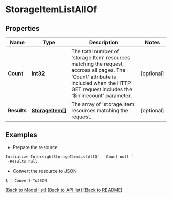 # StorageItemListAllOf
## Properties

Name | Type | Description | Notes
------------ | ------------- | ------------- | -------------
**Count** | **Int32** | The total number of &#39;storage.Item&#39; resources matching the request, accross all pages. The &#39;Count&#39; attribute is included when the HTTP GET request includes the &#39;$inlinecount&#39; parameter. | [optional] 
**Results** | [**StorageItem[]**](StorageItem.md) | The array of &#39;storage.Item&#39; resources matching the request. | [optional] 

## Examples

- Prepare the resource
```powershell
Initialize-IntersightStorageItemListAllOf  -Count null `
 -Results null
```

- Convert the resource to JSON
```powershell
$ | Convert-ToJSON
```

[[Back to Model list]](../README.md#documentation-for-models) [[Back to API list]](../README.md#documentation-for-api-endpoints) [[Back to README]](../README.md)

